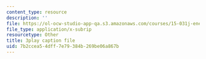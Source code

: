 ```yaml
---
content_type: resource
description: ''
file: https://ol-ocw-studio-app-qa.s3.amazonaws.com/courses/15-031j-energy-decisions-markets-and-policies-spring-2012/7b2ccea54dff7e79384b269be06a867b_-7dYXCHtTFY.srt
file_type: application/x-subrip
resourcetype: Other
title: 3play caption file
uid: 7b2ccea5-4dff-7e79-384b-269be06a867b
---
```

